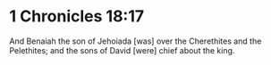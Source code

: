 # 1 Chronicles 18:17

And Benaiah the son of Jehoiada [was] over the Cherethites and the Pelethites; and the sons of David [were] chief about the king.